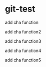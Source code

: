 # git-test

add cha function

add cha function2

add cha function3

add cha function4

add cha function5